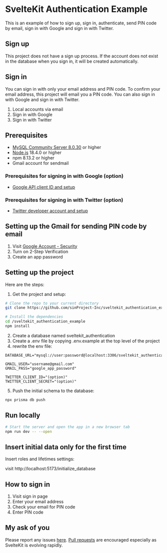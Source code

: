 # SvelteKit Authentication Example

This is an example of how to sign up, sign in, authenticate, send PIN code by email, sign in with Google and sign in with Twitter.

## Sign up

This project does not have a sign up process. If the account does not exist in the database when you sign in, it will be created automatically.

## Sign in

You can sign in with only your email address and PIN code. To confirm your email address, this project will email you a PIN code.
You can also sign in with Google and sign in with Twitter.

1. Local accounts via email
2.  Sign in with Google
3. Sign in with Twitter

## Prerequisites

- [MySQL Community Server 8.0.30](https://dev.mysql.com/downloads/mysql/) or higher
- [Node.js](https://nodejs.org/) 18.4.0 or higher
- npm 8.13.2 or higher
- Gmail account for sendmail

### Prerequisites for signing in with Google (option)

- [Google API client ID and setup](https://developers.google.com/identity/gsi/web/guides/get-google-api-clientid)

### Prerequisites for signing in with Twitter (option)

- [Twitter developer account and setup](https://developer.twitter.com/en/docs/apps/overview)

## Setting up the Gmail for sending PIN code by email

1. Visit [Google Account - Security](https://myaccount.google.com/security)
1. Turn on 2-Step Verification
1. Create an app password

## Setting up the project

Here are the steps:

1. Get the project and setup:

```bash
# Clone the repo to your current directory
git clone https://github.com/sinProject-Inc/sveltekit_authentication_example.git

# Install the dependencies
cd /sveltekit_authentication_example
npm install
```

2. Create a database named sveltekit_authentication
3. Create a .env file by copying .env.example at the top level of the project
4. rewrite the env file:

```env
DATABASE_URL="mysql://user:password@localhost:3306/sveltekit_authentication"

GMAIL_USER="username@gmail.com"
GMAIL_PASS="google_app_password"

TWITTER_CLIENT_ID="(option)"
TWITTER_CLIENT_SECRET="(option)"
```

5. Push the initial schema to the database:

```bash
npx prisma db push
```

## Run locally

```bash
# Start the server and open the app in a new browser tab
npm run dev -- --open
```

## Insert initial data only for the first time

Insert roles and lifetimes settings:

visit http://localhost:5173/initialize_database

## How to sign in

1. Visit sign in page
2. Enter your email address
3. Check your email for PIN code
4. Enter PIN code

## My ask of you

Please report any issues [here](https://github.com/sinProject-Inc/sveltekit_authentication_example/issues?q=is%3Aissue+is%3Aopen+sort%3Aupdated-desc). [Pull requests](https://github.com/sinProject-Inc/sveltekit_authentication_example/pulls?q=is%3Apr+is%3Aopen+sort%3Aupdated-desc) are encouraged especially as SvelteKit is evolving rapidly.
